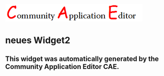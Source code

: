 ![CAE](https://github.com/cae-development/application-ApplicationTippspiel/blob/gh-pages/frontendComponent-neues-Widget2/img/logo.png)  

neues Widget2
===================


This widget was automatically generated by the Community Application Editor CAE.  
---------------
